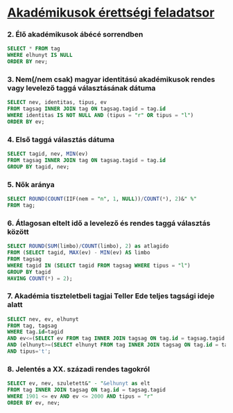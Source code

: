 # [Akadémikusok érettségi feladatsor](https://github.com/MolnAtt/SQL/blob/main/feladatsorok/erettsegi/akademikusok/Akad%C3%A9mikusok%20F/Akad%C3%A9mikusok.pdf)

### 2. Élő akadémikusok ábécé sorrendben
```sql
SELECT * FROM tag
WHERE elhunyt IS NULL
ORDER BY nev;
```

### 3. Nem(/nem csak) magyar identitású akadémikusok rendes vagy levelező taggá választásának dátuma
```sql
SELECT nev, identitas, tipus, ev
FROM tagsag INNER JOIN tag ON tagsag.tagid = tag.id
WHERE identitas IS NOT NULL AND (tipus = "r" OR tipus = "l")
ORDER BY ev;
```

### 4. Első taggá választás dátuma
```sql
SELECT tagid, nev, MIN(ev)
FROM tagsag INNER JOIN tag ON tagsag.tagid = tag.id
GROUP BY tagid, nev;
```

### 5. Nők aránya
```sql
SELECT ROUND(COUNT(IIF(nem = "n", 1, NULL))/COUNT(*), 2)&" %"
FROM tag;
```

### 6. Átlagosan eltelt idő a levelező és rendes taggá választás között
```sql
SELECT ROUND(SUM(limbo)/COUNT(limbo), 2) as atlagido
FROM (SELECT tagid, MAX(ev) - MIN(ev) AS limbo
FROM tagsag
WHERE tagid IN (SELECT tagid FROM tagsag WHERE tipus = "l")
GROUP BY tagid
HAVING COUNT(*) = 2);
```

### 7. Akadémia tiszteletbeli tagjai Teller Ede teljes tagsági ideje alatt
```sql
SELECT nev, ev, elhunyt
FROM tag, tagsag
WHERE tag.id=tagid
AND ev<=(SELECT ev FROM tag INNER JOIN tagsag ON tag.id = tagsag.tagid WHERE nev = "Teller Ede" )
AND (elhunyt>=(SELECT elhunyt FROM tag INNER JOIN tagsag ON tag.id = tagsag.tagid WHERE nev = "Teller Ede") OR NULL )
AND tipus='t'; 
```

### 8. Jelentés a XX. századi rendes tagokról
```sql
SELECT ev, nev, szuletett&" - "&elhunyt as elt
FROM tag INNER JOIN tagsag ON tag.id = tagsag.tagid
WHERE 1901 <= ev AND ev <= 2000 AND tipus = "r"
ORDER BY ev, nev;
```